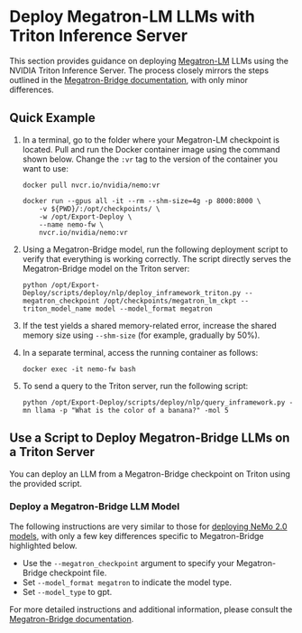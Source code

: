 # Deploy Megatron-LM LLMs with Triton Inference Server

This section provides guidance on deploying [Megatron-LM](https://github.com/NVIDIA/Megatron-LM) LLMs using the NVIDIA Triton Inference Server. The process closely mirrors the steps outlined in the [Megatron-Bridge documentation](../mbridge/in-framework.md), with only minor differences.

## Quick Example

1. In a terminal, go to the folder where your Megatron-LM checkpoint is located. Pull and run the Docker container image using the command shown below. Change the ``:vr`` tag to the version of the container you want to use:

   ```shell
   docker pull nvcr.io/nvidia/nemo:vr

   docker run --gpus all -it --rm --shm-size=4g -p 8000:8000 \
       -v ${PWD}/:/opt/checkpoints/ \
       -w /opt/Export-Deploy \
       --name nemo-fw \
       nvcr.io/nvidia/nemo:vr
   ```

3. Using a Megatron-Bridge model, run the following deployment script to verify that everything is working correctly. The script directly serves the Megatron-Bridge model on the Triton server:

   ```shell
   python /opt/Export-Deploy/scripts/deploy/nlp/deploy_inframework_triton.py --megatron_checkpoint /opt/checkpoints/megatron_lm_ckpt --triton_model_name model --model_format megatron
   ```

4. If the test yields a shared memory-related error, increase the shared memory size using ``--shm-size`` (for example, gradually by 50%).

5. In a separate terminal, access the running container as follows:

   ```shell
   docker exec -it nemo-fw bash
   ```

6. To send a query to the Triton server, run the following script:

   ```shell
   python /opt/Export-Deploy/scripts/deploy/nlp/query_inframework.py -mn llama -p "What is the color of a banana?" -mol 5
   ```

## Use a Script to Deploy Megatron-Bridge LLMs on a Triton Server

You can deploy an LLM from a Megatron-Bridge checkpoint on Triton using the provided script.

### Deploy a Megatron-Bridge LLM Model

The following instructions are very similar to those for [deploying NeMo 2.0 models](../nemo_2/in-framework.md), with only a few key differences specific to Megatron-Bridge highlighted below.

- Use the `--megatron_checkpoint` argument to specify your Megatron-Bridge checkpoint file.
- Set `--model_format megatron` to indicate the model type.
- Set `--model_type` to gpt.


For more detailed instructions and additional information, please consult the [Megatron-Bridge documentation](../mbridge/in-framework.md).